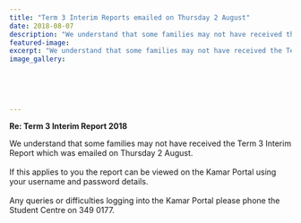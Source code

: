 ```yaml
---
title: "Term 3 Interim Reports emailed on Thursday 2 August"
date: 2018-08-07
description: "We understand that some families may not have received the Term 3 Interim Report which was emailed on Thursday 2 August.."
featured-image: 
excerpt: "We understand that some families may not have received the Term 3 Interim Report which was emailed on Thursday 2 August."
image_gallery:
	
	
	
	
	
---
```


<p><strong>Re: Term 3 Interim Report 2018&nbsp;</strong></p>
<div data-block="true" data-editor="2vcvt" data-offset-key="fjl7m-0-0">
<div class="_1mf _1mj" data-offset-key="fjl7m-0-0"><span data-offset-key="fjl7m-0-0">We understand that some families may not have received the Term 3 Interim Report which was emailed on Thursday 2 August.</span></div>
</div>
<div data-block="true" data-editor="2vcvt" data-offset-key="72f9f-0-0">
<div class="_1mf _1mj" data-offset-key="72f9f-0-0"><span data-offset-key="72f9f-0-0"><br data-text="true" /></span></div>
</div>
<div data-block="true" data-editor="2vcvt" data-offset-key="9041g-0-0">
<div class="_1mf _1mj" data-offset-key="9041g-0-0"><span data-offset-key="9041g-0-0">If this applies to you the report can be viewed on the Kamar Portal using your username and password details.</span></div>
</div>
<div data-block="true" data-editor="2vcvt" data-offset-key="a7gbf-0-0">
<div class="_1mf _1mj" data-offset-key="a7gbf-0-0"><span data-offset-key="a7gbf-0-0"><br data-text="true" /></span></div>
</div>
<div data-block="true" data-editor="2vcvt" data-offset-key="fanq6-0-0">
<div class="_1mf _1mj" data-offset-key="fanq6-0-0"><span data-offset-key="fanq6-0-0">Any queries or difficulties logging into the Kamar Portal please phone the Student Centre on 349 0177.</span>&nbsp;</div>
</div>

